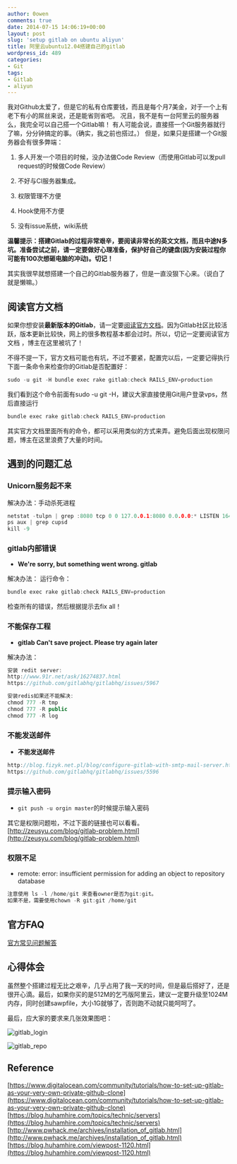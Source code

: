 ```yaml
---
author: 0owen
comments: true
date: 2014-07-15 14:06:19+00:00
layout: post
slug: 'setup gitlab on ubuntu aliyun'
title: 阿里云ubuntu12.04搭建自己的gitlab
wordpress_id: 489
categories:
- Git
tags:
- Gitlab
- aliyun
---
```


 
<!-- toc -->

我对Github太爱了，但是它的私有仓库要钱，而且是每个月7美金，对于一个上有老下有小的屌丝来说，还是能省则省吧。
况且，我不是有一台阿里云的服务器么，我完全可以自己搭一个Gitlab嘛！
有人可能会说，直接搭一个Git服务器就行了嘛，分分钟搞定的事。（确实，我之前也搭过。）
但是，如果只是搭建一个Git服务器会有很多弊端：

1. 多人开发一个项目的时候，没办法做Code Review（而使用Gitlab可以发pull request的时候做Code Review）

2. 不好与CI服务器集成。

3. 权限管理不方便

4. Hook使用不方便

5. 没有issue系统，wiki系统

**温馨提示：搭建Gitlab的过程非常艰辛，要阅读非常长的英文文档，而且中途N多坑。准备尝试之前，请一定要做好心理准备，保护好自己的键盘(因为安装过程你可能有100次想砸电脑的冲动)。切记！**

<!-- more -->
其实我很早就想搭建一个自己的Gitlab服务器了，但是一直没狠下心来。（说白了就是懒嘛。）

## 阅读官方文档

如果你想安装**最新版本的Gitlab**，请一定要[阅读官方文档](https://github.com/gitlabhq/gitlabhq/blob/master/doc/install/installation.md)。因为Gitlab社区比较活跃，版本更新比较快，网上的很多教程基本都会过时。所以，切记一定要阅读官方文档 ，博主在这里被坑了！

不得不提一下，官方文档可能也有坑，不过不要紧，配置完以后，一定要记得执行下面一条命令来检查你的Gitlab是否配置好：

```cpp
sudo -u git -H bundle exec rake gitlab:check RAILS_ENV=production
```

我们看到这个命令前面有sudo -u git -H，建议大家直接使用Git用户登录vps，然后直接运行

```cpp
bundle exec rake gitlab:check RAILS_ENV=production
```

其实官方文档里面所有的命令，都可以采用类似的方式来弄。避免后面出现权限问题，博主在这里浪费了大量的时间。

## 遇到的问题汇总

### Unicorn服务起不来

解决办法：手动杀死进程

```cpp
netstat -tulpn | grep :8080 tcp 0 0 127.0.0.1:8080 0.0.0.0:* LISTEN 16429/unicorn.rb -E
ps aux | grep cupsd
kill -9
```

### gitlab内部错误

- **We're sorry, but something went wrong. gitlab**

解决办法：
运行命令：

```cpp
bundle exec rake gitlab:check RAILS_ENV=production
```

检查所有的错误，然后根据提示去fix all！

### 不能保存工程

- **gitlab Can't save project. Please try again later**

解决办法：

```cpp
安装 redit server:
http://www.91r.net/ask/16274837.html
https://github.com/gitlabhq/gitlabhq/issues/5967

安装redis如果还不能解决:
chmod 777 -R tmp
chmod 777 -R public
chmod 777 -R log
```

### 不能发送邮件

- **不能发送邮件**

```cpp
http://blog.fizyk.net.pl/blog/configure-gitlab-with-smtp-mail-server.html
https://github.com/gitlabhq/gitlabhq/issues/5596
```

### 提示输入密码

- `git push -u orgin master`的时候提示输入密码

其它是权限问题啦，不过下面的链接也可以看看。
[http://zeusyu.com/blog/gitlab-problem.html](http://zeusyu.com/blog/gitlab-problem.html)

### 权限不足

- remote: error: insufficient permission for adding an object to repository database

```cpp
注意使用 ls -l /home/git 来查看owner是否为git:git。
如果不是，需要使用chown -R git:git /home/git
```

## 官方FAQ

[官方常见问题解答](https://github.com/gitlabhq/gitlab-public-wiki/wiki/Trouble-Shooting-Guide)

## 心得体会

虽然整个搭建过程无比之艰辛，几乎占用了我一天的时间，但是最后搭好了，还是很开心滴。最后，如果你买的是512M的乞丐版阿里云，建议一定要升级至1024M内存，同时创建sawpfile，大小1G就够了，否则跑不动就只能呵呵了。

最后，应大家的要求来几张效果图吧：

![gitlab_login](https://zilongshanren.com/img/gitlab_login-300x273.png)

![gitlab_repo](https://zilongshanren.com/img/gitlab_repo-300x116.png)

## Reference

[https://www.digitalocean.com/community/tutorials/how-to-set-up-gitlab-as-your-very-own-private-github-clone](https://www.digitalocean.com/community/tutorials/how-to-set-up-gitlab-as-your-very-own-private-github-clone)
[https://blog.huhamhire.com/topics/technic/servers](https://blog.huhamhire.com/topics/technic/servers)
[http://www.pwhack.me/archives/installation_of_gitlab.html](http://www.pwhack.me/archives/installation_of_gitlab.html)
[https://blog.huhamhire.com/viewpost-1120.html](https://blog.huhamhire.com/viewpost-1120.html)
